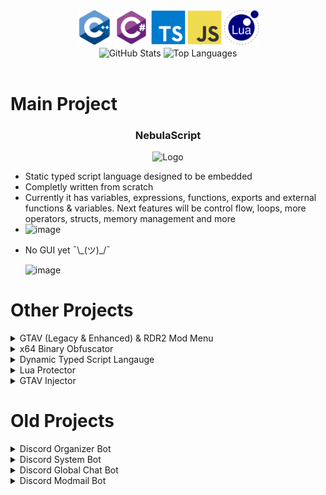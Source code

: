 <div align="center">
  <div>
    <img src="https://github.com/devicons/devicon/blob/master/icons/cplusplus/cplusplus-original.svg" width=55 height=55>
    <img src="https://github.com/devicons/devicon/blob/master/icons/csharp/csharp-original.svg" width=55 height=55>
    <img src="https://github.com/devicons/devicon/blob/master/icons/typescript/typescript-original.svg" width=55 height=55>
    <img src="https://github.com/devicons/devicon/blob/master/icons/javascript/javascript-original.svg" width=55 height=55>
    <img src="https://github.com/devicons/devicon/blob/master/icons/lua/lua-original.svg" width=55 height=55>
  <br>
  </div>
  <div>
    <img align="center" alt="GitHub Stats" src="https://github-readme-stats-navy-two-40.vercel.app/api?username=zzepine&theme=dark&show_icons=true&custom_title=Github%20Stats&hide_rank=true&include_all_commits=true&line_height=28" />
    <img align="center" alt="Top Languages" src="https://github-readme-stats-navy-two-40.vercel.app/api/top-langs?username=zzepine&theme=dark&show_icons=true&custom_title=Top%20Languages&layout=donut&line_height=28&exclude_repo=GTAV-Decompiled-Scripts" />
  </div>
</div>
<br>

# Main Project
<div align="center">
	<h3>NebulaScript</h3>
	<img width="150" height="150" alt="Logo" src="https://github.com/user-attachments/assets/6cc8607d-bc9e-497e-ba58-caf063a06d48" />
</div>
<ul>
  <li>Static typed script language designed to be embedded</li>
  <li>Completly written from scratch</li>
  <li>Currently it has variables, expressions, functions, exports and external functions & variables. Next features will be control flow, loops, more operators, structs, memory management and more</li>
	

  <li><img width="517" height="308" alt="image" src="https://github.com/user-attachments/assets/572bb245-4ed0-48a1-b28e-0d9d8b47a680" /></li>
  <li><p>No GUI yet ¯\_(ツ)_/¯</p> <img width="600" height="602" alt="image" src="https://github.com/user-attachments/assets/02d70c60-a9b9-4701-b3fb-2bd4f4df0622" /></li>
</ul>

# Other Projects

<details> 
  <summary>GTAV (Legacy & Enhanced) & RDR2 Mod Menu</summary>
  <ul>
    <li>Nebula (Previously called SuperBase)</li>
    <li>Mainly focused on GUI and backend. Does not have many features since it was first intended to be a public base</li>
  </ul>
  <li><img width="512" height="398" alt="image" src="https://github.com/user-attachments/assets/9d2065e7-d5c8-4ccd-8a43-64e37eb6c63b" /></li>
</details>

<details> 
  <summary>x64 Binary Obfuscator</summary>
  <ul>
    <li>Obfuscates x64 binaries to make reverse engineering harder</li>
  </ul>
  <h3>Original main</h3>
  <li><img width="833" height="745" alt="image" src="https://github.com/user-attachments/assets/09400633-20c1-4a85-8c6a-69cad7952da7" /></li>
  <h3>Obfuscated same function</h3>
  <li><img width="937" height="621" alt="image" src="https://github.com/user-attachments/assets/b5e646d7-a378-4fe0-98ff-e1de0110942a" /></li>
</details>

<details> 
  <summary>Dynamic Typed Script Langauge</summary>
  <ul>
    <li>SigmaScript (ignore the name please)</li>
    <li>Completly written from scratch. I wrote the Lexer, Parser, Compiler, VM, everything except for ImGui</li>
    <li>Dynamic typed script language intended for embedding which I discontinued to make a static typed language instead</li>
    <li>
      <details> 
        <summary>Embedding Functions</summary>
        <ul>
          <li><img width="780" height="165" alt="image" src="https://github.com/user-attachments/assets/658b319c-c0c1-43b8-8c8d-93ddac9d6745" /></li>
          <li><img width="852" height="632" alt="image" src="https://github.com/user-attachments/assets/22358654-d7fc-4aeb-9f36-4cbbb323c226" /></li>
        </ul>
      </details>
    </li>
    <li>
      <details> 
        <summary>Code & Disassembly</summary>
        <ul>
          <li><img width="639" height="93" alt="image" src="https://github.com/user-attachments/assets/2d037a22-ccd2-40d3-bc7c-9d8fd0218e06" /></li>
          <li><img width="920" height="648" alt="image" src="https://github.com/user-attachments/assets/f1f9f2bd-cf94-40ea-a426-34885eb8cdc8" /></li>
        </ul>
      </details>
    </li>
    <li>
      <details> 
        <summary>Experimental JIT Compiler</summary>
        <li>In case you dont know: JIT Compiler directly compiles to machine code instead of using a VM</li>
        <li>Code here was 'return 123.f'</li>
        <ul>
          <li><img width="417" height="537" alt="image" src="https://github.com/user-attachments/assets/bf56d658-95af-448e-b5be-f3c94adf9961" /></li>
        </ul>
      </details>
    </li>
  </ul>
</details>

<details> 
  <summary>Lua Protector</summary>
  <li>Made in only 5 hours</li>
  <li>Compiles lua files to luac and adds protections like:</li>
  <ul>
    <li>obfuscation: Obfuscates the script with stuff like string encoder, vm, compressor, function inliner, control flow obfuscation and more</li>
    <li>unluac crasher: Crashes unluac when attempting to unluac a protected script</li>
    <li>unluac time waster: Makes unluac take alot of time (~40min) just to crash at the end</li>
    <li>asm hider: Hides the assembly when attempting to disassemble the script (only shows the first few instructions)</li>
    <li>junk instructions: Adds junk instructions which do nothing but waste time when inspecting</li>
    <li><img width="750" height="246" alt="image" src="https://github.com/user-attachments/assets/e213960d-b5e2-46fa-9fdf-5316d2a72fab" /></li>
  </ul>
</details>

<details> 
  <summary>GTAV Injector</summary>
  <li>Legacy & Enhanced. Rockstar Launcher, Epic Games & Steam</li>
  <li>Repo: https://github.com/zzepine/GTAV-Injector</li>
  <ul>
    <li><img width="734" height="271" alt="image" src="https://github.com/user-attachments/assets/80538650-d839-4978-aaf8-77923f2f0a87" /></li>
  </ul>
</details>


# Old Projects

<details> 
  <summary>Discord Organizer Bot</summary>
  <li>Discord bot for selling custom discord bots with hosting time</li>
  <li>Fully automatic except for creating bot accounts because its against discord tos</li>
</details>

<details> 
  <summary>Discord System Bot</summary>
  <li>Customizable discord bot with many functions like:</li>
  <ul>
    <li>Admin Commands (Ban, Clear, Mute, Warn)</li>
    <li>Fun Commands (Meme, Mock)</li>
    <li>Utility Commands (Avatar, Calculate, Diff, Random, ServerInfo, Translate, UserInfo)</li>
    <li>Setup Commands (Setup systems listed below)</li>
    <li>Apply System (Forms)</li>
    <li>Join to Create System</li>
    <li>Welcomer & Leaver System</li>
    <li>Reaction Role System</li>
    <li>Roster System</li>
    <li>Guild Stats System</li>
    <li>Ticket System</li>
    <li>YouTube, Twitch & Twitter Notifier Systems</li>
    <li>Giveaway System</li>
  </ul>
</details>

<details> 
  <summary>Discord Global Chat Bot</summary>
  <li>Advanced global chat bot with many features like:</li>
  <ul>
    <li>Global Chat: Users can send text, images, stickers and emojis in a global channel which is then sent into every global channel of every guild. Text is checked for profanity which is then replaced with asterisk and Images, stickers and emojis are checked for nsfw which blocks the message</li>
    <li>Anti Spam: When a user sends too many messages in a short time or sends a guild invite it is blocked. If users in a guild send too many messages in a short time it was automatically reported</li>
    <li>Verify System: Users have to solve a captcha when sending a global message for the first time</li>
    <li>Reply System: Users could reply to other global messages which showed the replied to message in the global message</li>
    <li>Admin System: Admins can create giveaways (giveaway coins and profile customizations) and can see where global messages were sent from and can delete them in every global channel and can ban users from sending global messages</li>
    <li>Repot System: Users can report global messages with a modal to input a reason. The report is then sent into a channel where admins can take actions like Ignore, Delete and Ban</li>
    <li>Coin & Level System: Users get xp and coins by sending global messages</li>
    <li>Shop & Profile: All users have a profile which shows the user coins, level, xp, customizations and inventory. Customizations can be bought from the shop with coins</li>
    <ul>
      <li><img width="537" height="390" alt="image" src="https://github.com/user-attachments/assets/1c6a0730-5a36-459c-a5e4-e22c47ce2c82" /></li>
      <li><img width="467" height="402" alt="image" src="https://github.com/user-attachments/assets/a1552321-0acb-4851-a35d-3e5837d5511e" /></li>
    </ul>
  </ul>
</details>

<details> 
  <summary>Discord Modmail Bot</summary>
  <li>Simple modmail bot with good design and translations</li>
</details>
